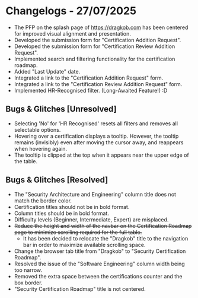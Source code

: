 # Changelogs - 27/07/2025
- The PFP on the splash page of https://dragkob.com has been centered for improved visual alignment and presentation.
- Developed the submission form for "Certification Addition Request".
- Developed the submission form for "Certification Review Addition Request".
- Implemented search and filtering functionality for the certification roadmap.
- Added "Last Update" date.
- Integrated a link to the "Certification Addition Request" form.
- Integrated a link to the "Certification Review Addition Request" form.
- Implemented HR-Recognised filter. (Long-Awaited Feature!) :D

## Bugs & Glitches [Unresolved]
- Selecting 'No' for 'HR Recognised' resets all filters and removes all selectable options.
- Hovering over a certification displays a tooltip. However, the tooltip remains (invisibly) even after moving the cursor away, and reappears when hovering again.
- The tooltip is clipped at the top when it appears near the upper edge of the table.

## Bugs & Glitches [Resolved]
- The "Security Architecture and Engineering" column title does not match the border color.
- Certification titles should not be in bold format.
- Column titles should be in bold format.
- Difficulty levels (Beginner, Intermediate, Expert) are misplaced.
- ~~Reduce the height and width of the navbar on the Certification Roadmap page to minimize scrolling required for the full table.~~  
  - It has been decided to relocate the "Dragkob" title to the navigation bar in order to maximize available scrolling space.
- Change the browser tab title from "Dragkob" to "Security Certification Roadmap".
- Resolved the issue of the "Software Engineering" column width being too narrow.
- Removed the extra space between the certifications counter and the box border.
- "Security Certification Roadmap" title is not centered.
